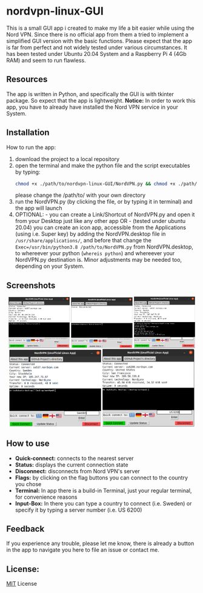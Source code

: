 # nordvpn-linux-GUI
This is a small GUI app i created to make my life a bit easier while using the Nord VPN. Since there is no official app from them a tried to implement a simplified GUI version with the basic functions. Please expect that the app is far from perfect and not widely tested under various circumstances. It has been tested under Ubuntu 20.04 System and a Raspberry Pi 4 (4Gb RAM) and seem to run flawless.

## Resources
The app is written in Python, and specifically the GUI is with tkinter package. So expect that the app is lightweight.
**Notice:** In order to work this app, you have to already have installed the Nord VPN service in your System. 

## Installation
How to run the app:
1. download the project to a local repository
2. open the terminal and make the python file and the script executables by typing:
    ```bash
    chmod +x ./path/to/nordvpn-linux-GUI/NordVPN.py && chmod +x ./path/to/nordvpn-linux-GUI/script.sh
    ```
    please change the /path/to/ with your own directory
3. run the NordVPN.py (by clicking the file, or by typing it in terminal) and the app will launch
4. OPTIONAL: - you can create a Link/Shortcut of NordVPN.py and open it from your Desktop just like any other app OR
             - (tested under ubuntu 20.04) you can create an icon app, accessible from the Applications (using i.e. Super key) by adding the NordVPN.desktop file in `/usr/share/applications/`, and before that change the `Exec=/usr/bin/python3.8 /path/to/NordVPN.py` from NordVPN.desktop, to whereever your python (`whereis python`) and whereever your NordVPN.py destination is. Minor adjustments may be needed too, depending on your System.

## Screenshots
<p style="text-align: center">
    <img src="https://github.com/takispig/nordvpn-linux-GUI/blob/media/App_connected.png" width="32%"               alt="State when the app is connected">
    <img src="https://github.com/takispig/nordvpn-linux-GUI/blob/media/App_disconnected.png" width="32%" alt ="State when the app is disconnected">
    <img src="https://github.com/takispig/nordvpn-linux-GUI/blob/media/App_terminal.png" width="32%" alt="Example of the terminal use build in app">
    <img src="https://github.com/takispig/nordvpn-linux-GUI/blob/media/App_connect_country.png" width="48%" alt="Connect to a country just by typing a Country or a Country-Code">
    <img src="https://github.com/takispig/nordvpn-linux-GUI/blob/media/App_connect_country_server.png" width="48%" alt="Connection example by typing a country & a specific server number">
</p>

## How to use
- **Quick-connect:**  connects to the nearest server
- **Status:**         displays the current connection state
- **Disconnect:**     disconnects from Nord VPN's server
- **Flags:**          by clicking on the flag buttons you can connect to the country you chose
- **Terminal:**       In app there is a build-in Terminal, just your regular terminal, for convenience reasons
- **Input-Box:**      In there you can type a country to connect (i.e. Sweden) or specify it by typing a server number (i.e. US 6200)


## Feedback
If you experience any trouble, please let me know, there is already a button in the app to navigate you here to file an issue or contact me.

## License:
[MIT](https://github.com/takispig/nordvpn-linux-GUI/blob/main/LICENSE) License
